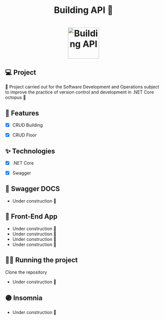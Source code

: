 <h1 align="center">
  Building  API 👋
</h1>
<h1 align="center">
 <img alt="Building API" height="100" title="" src="https://i.imgur.com/h8gFOXV.png" />
</h1>

## 💻 Project

 🚧 Project carried out for the Software Development and Operations subject to improve the practice of version control and development in .NET Core octopus 🐙

## 🔨 Features

- [X] CRUD Building
- [X] CRUD Floor


## ✨ Technologies

- [x] .NET Core
- [x] Swagger

 
## 🌱 Swagger DOCS

- Under construction 🚧

## 🔖 Front-End App

- Under construction 🚧
- Under construction 🚧
- Under construction 🚧
- Under construction 🚧

## 🏃‍♂️ Running the project

Clone the repository

- Under construction 🚧

## 🟣 Insomnia

- Under construction 🚧
